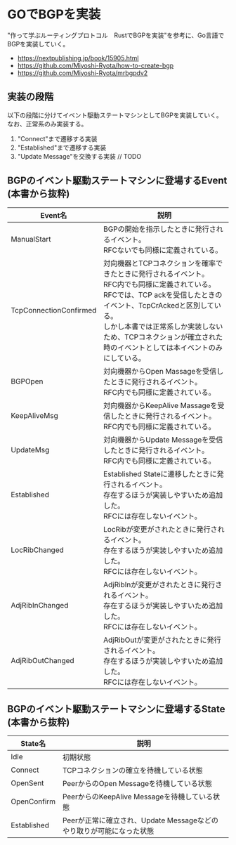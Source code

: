 # GOでBGPを実装
"作って学ぶルーティングプロトコル　RustでBGPを実装"を参考に、Go言語でBGPを実装していく。
- https://nextpublishing.jp/book/15905.html
- https://github.com/Miyoshi-Ryota/how-to-create-bgp
- https://github.com/Miyoshi-Ryota/mrbgpdv2

## 実装の段階
以下の段階に分けてイベント駆動ステートマシンとしてBGPを実装していく。
なお、正常系のみ実装する。
1. "Connect"まで遷移する実装
2. "Established"まで遷移する実装 
3. "Update Message"を交換する実装   // TODO

## BGPのイベント駆動ステートマシンに登場するEvent   (本書から抜粋)
|Event名|説明|
|---|---|
|ManualStart|BGPの開始を指示したときに発行されるイベント。<br>RFCないでも同様に定義されている。|
|TcpConnectionConfirmed|対向機器とTCPコネクションを確率できたときに発行されるイベント。<br>RFC内でも同様に定義されている。<br>RFCでは、TCP ackを受信したときのイベント、TcpCrAckedと区別している。<br>しかし本書では正常系しか実装しないため、TCPコネクションが確立された時のイベントとしては本イベントのみにしている。|
|BGPOpen|対向機器からOpen Massageを受信したときに発行されるイベント。<br>RFC内でも同様に定義されている。|
|KeepAliveMsg|対向機器からKeepAlive Massageを受信したときに発行されるイベント。<br>RFC内でも同様に定義されている。|
|UpdateMsg|対向機器からUpdate Messageを受信したときに発行されるイベント。<br>RFC内でも同様に定義されている。|
|Established|Established Stateに遷移したときに発行されるイベント。<br>存在するほうが実装しやすいため追加した。<br>RFCには存在しないイベント。|
|LocRibChanged|LocRibが変更がされたときに発行されるイベント。<br>存在するほうが実装しやすいため追加した。<br>RFCには存在しないイベント。|
|AdjRibInChanged|AdjRibInが変更がされたときに発行されるイベント。<br>存在するほうが実装しやすいため追加した。<br>RFCには存在しないイベント。|
|AdjRibOutChanged|AdjRibOutが変更がされたときに発行されるイベント。<br>存在するほうが実装しやすいため追加した。<br>RFCには存在しないイベント。|

## BGPのイベント駆動ステートマシンに登場するState   (本書から抜粋)
|State名|説明|
|---|---|
|Idle|初期状態|
|Connect|TCPコネクションの確立を待機している状態|
|OpenSent|PeerからのOpen Messageを待機している状態|
|OpenConfirm|PeerからのKeepAlive Messageを待機している状態|
|Established|Peerが正常に確立され、Update Messageなどのやり取りが可能になった状態|
